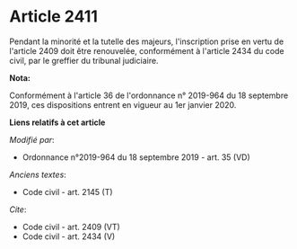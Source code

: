 # Article 2411

Pendant la minorité et la tutelle des majeurs, l'inscription prise en vertu de l'article 2409 doit être renouvelée,
conformément à l'article 2434 du code civil, par le greffier du tribunal judiciaire.

**Nota:**

Conformément à l'article 36 de l'ordonnance n° 2019-964 du 18 septembre 2019, ces dispositions entrent en vigueur au 1er
janvier 2020.

**Liens relatifs à cet article**

_Modifié par_:

  - Ordonnance n°2019-964 du 18 septembre 2019 - art. 35 (VD)

_Anciens textes_:

  - Code civil - art. 2145 (T)

_Cite_:

  - Code civil - art. 2409 (VT)
  - Code civil - art. 2434 (V)

